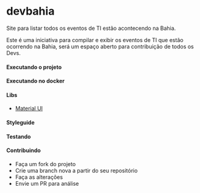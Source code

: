 # devbahia


Site para listar todos os eventos de TI estão acontecendo na Bahia.

Este é uma iniciativa para compilar e exibir os eventos de TI que estão ocorrendo na Bahia, será um espaço aberto para contribuição de todos os Devs.

#### Executando o projeto

#### Executando no docker

#### Libs

* [Material UI](https://material-ui.com)

#### Styleguide

#### Testando


#### Contribuindo

* Faça um fork do projeto
* Crie uma branch nova a partir do seu repositório
* Faça as alterações
* Envie um PR para análise
